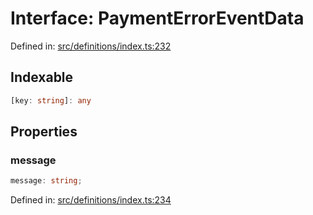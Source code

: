 # Interface: PaymentErrorEventData

Defined in: [src/definitions/index.ts:232](https://github.com/Fiksuruoka-fi/capacitor-adyen/blob/ec0298b54122e01d83010c917a8a16a8b41bbdb4/src/definitions/index.ts#L232)

## Indexable

```ts
[key: string]: any
```

## Properties

### message

```ts
message: string;
```

Defined in: [src/definitions/index.ts:234](https://github.com/Fiksuruoka-fi/capacitor-adyen/blob/ec0298b54122e01d83010c917a8a16a8b41bbdb4/src/definitions/index.ts#L234)
